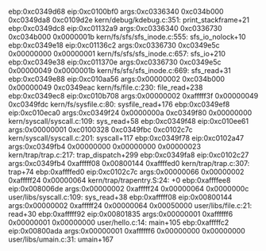 ebp:0xc0349d68 eip:0xc0100bf0 args:0xc0336340 0xc034b000 0xc0349da8 0xc0109d2e 
    kern/debug/kdebug.c:351: print_stackframe+21
ebp:0xc0349dc8 eip:0xc01132a9 args:0xc0336340 0xc0336730 0xc034b000 0x0000001b 
    kern/fs/sfs/sfs_inode.c:555: sfs_io_nolock+10
ebp:0xc0349e18 eip:0xc01136c2 args:0xc0336730 0xc0349e5c 0x00000000 0x00000001 
    kern/fs/sfs/sfs_inode.c:657: sfs_io+210
ebp:0xc0349e38 eip:0xc011370e args:0xc0336730 0xc0349e5c 0x00000049 0x0000001b 
    kern/fs/sfs/sfs_inode.c:669: sfs_read+31
ebp:0xc0349e88 eip:0xc010aa56 args:0x00000002 0xc034b000 0x00000049 0xc0349eac 
    kern/fs/file.c:230: file_read+238
ebp:0xc0349ec8 eip:0xc010b708 args:0x00000002 0xafffff3f 0x00000049 0xc0349fdc 
    kern/fs/sysfile.c:80: sysfile_read+176
ebp:0xc0349ef8 eip:0xc010eca0 args:0xc0349f24 0x0000000a 0xc0349f80 0x00000000 
    kern/syscall/syscall.c:109: sys_read+58
ebp:0xc0349f48 eip:0xc010ee61 args:0x00000001 0xc0100328 0xc0349fbc 0xc0102c7c 
    kern/syscall/syscall.c:201: syscall+117
ebp:0xc0349f78 eip:0xc0102a47 args:0xc0349fb4 0x00000000 0x00000000 0x00000023 
    kern/trap/trap.c:217: trap_dispatch+299
ebp:0xc0349fa8 eip:0xc0102c27 args:0xc0349fb4 0xafffff08 0x00800144 0xaffffed0 
    kern/trap/trap.c:307: trap+74
ebp:0xaffffed0 eip:0xc0102c7c args:0x00000066 0x00000002 0xafffff24 0x00000064 
    kern/trap/trapentry.S:24: <unknown>+0
ebp:0xaffffee8 eip:0x008006de args:0x00000002 0xafffff24 0x00000064 0x0000000c 
    user/libs/syscall.c:109: sys_read+38
ebp:0xafffff08 eip:0x00800144 args:0x00000002 0xafffff24 0x00000064 0x00050000 
    user/libs/file.c:21: read+30
ebp:0xafffff92 eip:0x00801835 args:0x00000001 0xaffffff6 0x00000001 0x00000000 
    user/hello.c:14: main+105
ebp:0xafffffc2 eip:0x00800ada args:0x00000001 0xaffffff6 0x00000000 0x00000000 
    user/libs/umain.c:31: umain+167

